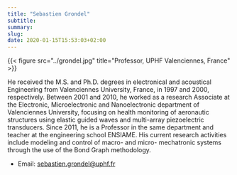 ```yaml
---
title: "Sebastien Grondel"
subtitle:
summary:
slug:
date: 2020-01-15T15:53:03+02:00
---
```


{{< figure src="../grondel.jpg" title="Professor, UPHF Valenciennes, France" >}}

He received the M.S. and Ph.D. degrees in electronical and acoustical Engineering from Valenciennes University, France, in 1997 and 2000, respectively. Between 2001 and 2010, he worked as a research Associate at the Electronic, Microelectronic and Nanoelectronic department of Valenciennes University, focusing on health monitoring of aeronautic structures using elastic guided waves and multi-array piezoelectric transducers. Since 2011, he is a Professor in the same department and teacher at the engineering school ENSIAME. His current research activities include modeling and control of macro- and micro- mechatronic systems through the use of the Bond Graph methodology.

- Email: [sebastien.grondel@uphf.fr](mailto:sebastien.grondel@uphf.fr)
